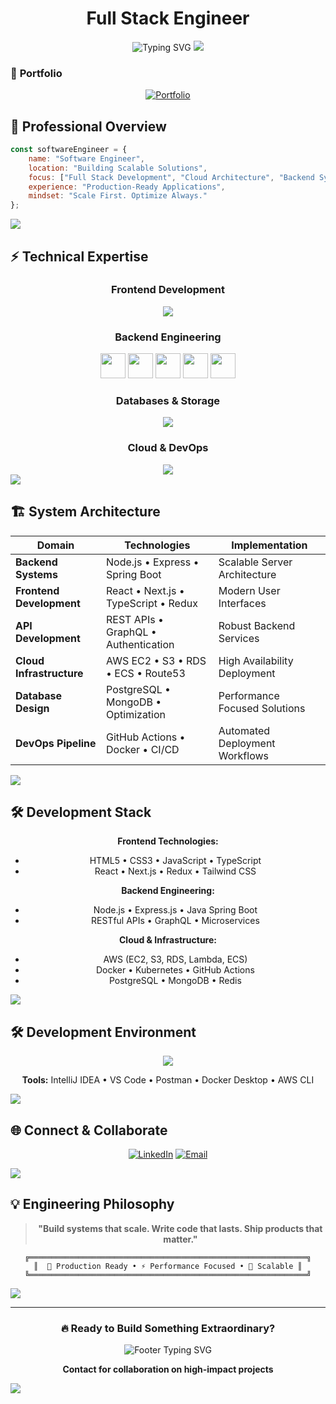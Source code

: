 <div align="center">

# Full Stack Engineer

<img src="https://readme-typing-svg.herokuapp.com?font=Fira+Code&weight=600&size=28&duration=4000&pause=1000&color=00D4FF&center=true&vCenter=true&multiline=true&width=600&height=100&lines=Building+Production+Systems;Full+Stack+Development;Cloud+Infrastructure+Expert" alt="Typing SVG" />

<img src="https://user-images.githubusercontent.com/73097560/115834477-dbab4500-a447-11eb-908a-139a6edaec5c.gif">

</div>


### 🧭 **Portfolio**

<div align="center">

[![Portfolio](https://img.shields.io/badge/Visit%20Portfolio-00D4FF?style=for-the-badge&logo=vercel&logoColor=white)](https://saadhtiwana-dev.vercel.app)

</div>



## 🧠 **Professional Overview**

```javascript
const softwareEngineer = {
    name: "Software Engineer",
    location: "Building Scalable Solutions",
    focus: ["Full Stack Development", "Cloud Architecture", "Backend Systems"],
    experience: "Production-Ready Applications",
    mindset: "Scale First. Optimize Always."
};
```

<img src="https://user-images.githubusercontent.com/73097560/115834477-dbab4500-a447-11eb-908a-139a6edaec5c.gif">

## ⚡ **Technical Expertise**

<div align="center">

### **Frontend Development**
<img src="https://skillicons.dev/icons?i=html,css,javascript,typescript,react,nextjs,redux,tailwind" />

### **Backend Engineering**
<p align="center">
  <img src="https://skillicons.dev/icons?i=nodejs" height="40" />
  <img src="https://skillicons.dev/icons?i=express" height="40" />
  <img src="https://skillicons.dev/icons?i=java" height="40" />
  <img src="https://skillicons.dev/icons?i=spring" height="40" />
  <img src="https://skillicons.dev/icons?i=graphql" height="40" />
</p>


### **Databases & Storage**
<img src="https://skillicons.dev/icons?i=mongodb,postgresql,mysql,redis" />

### **Cloud & DevOps**
<img src="https://skillicons.dev/icons?i=aws,docker,kubernetes,github,git,linux" />

</div>

<img src="https://user-images.githubusercontent.com/73097560/115834477-dbab4500-a447-11eb-908a-139a6edaec5c.gif">

## 🏗️ **System Architecture**

<div align="center">

| **Domain** | **Technologies** | **Implementation** |
|------------|------------------|-------------------|
| **Backend Systems** | Node.js • Express • Spring Boot | Scalable Server Architecture |
| **Frontend Development** | React • Next.js • TypeScript • Redux | Modern User Interfaces |
| **API Development** | REST APIs • GraphQL • Authentication | Robust Backend Services |
| **Cloud Infrastructure** | AWS EC2 • S3 • RDS • ECS • Route53 | High Availability Deployment |
| **Database Design** | PostgreSQL • MongoDB • Optimization | Performance Focused Solutions |
| **DevOps Pipeline** | GitHub Actions • Docker • CI/CD | Automated Deployment Workflows |

</div>

<img src="https://user-images.githubusercontent.com/73097560/115834477-dbab4500-a447-11eb-908a-139a6edaec5c.gif">

## 🛠️ **Development Stack**

<div align="center">

**Frontend Technologies:**
- HTML5 • CSS3 • JavaScript • TypeScript
- React • Next.js • Redux • Tailwind CSS

**Backend Engineering:**
- Node.js • Express.js • Java Spring Boot
- RESTful APIs • GraphQL • Microservices

**Cloud & Infrastructure:**
- AWS (EC2, S3, RDS, Lambda, ECS)
- Docker • Kubernetes • GitHub Actions
- PostgreSQL • MongoDB • Redis

</div>

<img src="https://user-images.githubusercontent.com/73097560/115834477-dbab4500-a447-11eb-908a-139a6edaec5c.gif">

## 🛠️ **Development Environment**

<div align="center">

<img src="https://skillicons.dev/icons?i=vscode,vim,postman,figma,notion" />

**Tools:** IntelliJ IDEA • VS Code • Postman • Docker Desktop • AWS CLI

</div>

<img src="https://user-images.githubusercontent.com/73097560/115834477-dbab4500-a447-11eb-908a-139a6edaec5c.gif">

## 🌐 **Connect & Collaborate**

<div align="center">

[![LinkedIn](https://img.shields.io/badge/LinkedIn-0077B5?style=for-the-badge&logo=linkedin&logoColor=white)]([https://linkedin.com/in/yourprofile](https://www.linkedin.com/in/malik-saad-hayat-276370277/))
[![Email](https://img.shields.io/badge/Email-D14836?style=for-the-badge&logo=gmail&logoColor=white)](mailto:saadhayat799@gmail.com)

</div>

<img src="https://user-images.githubusercontent.com/73097560/115834477-dbab4500-a447-11eb-908a-139a6edaec5c.gif">

## 💡 **Engineering Philosophy**

<div align="center">

> **"Build systems that scale. Write code that lasts. Ship products that matter."**

</div>

<div align="center">

```ascii
╔══════════════════════════════════════════════════════════════╗
║  🚀 Production Ready • ⚡ Performance Focused • 🔧 Scalable ║
╚══════════════════════════════════════════════════════════════╝
```

</div>

<img src="https://user-images.githubusercontent.com/73097560/115834477-dbab4500-a447-11eb-908a-139a6edaec5c.gif">

---

<div align="center">

### 🔥 **Ready to Build Something Extraordinary?**

<img src="https://readme-typing-svg.herokuapp.com?font=Fira+Code&weight=600&size=20&duration=3000&pause=1000&color=FF6B35&center=true&vCenter=true&width=500&lines=Let's+Create+Production+Systems;Scale+Ideas+Into+Reality;Build+The+Future+Together" alt="Footer Typing SVG" />

**Contact for collaboration on high-impact projects**

</div>

<img src="https://capsule-render.vercel.app/api?type=waving&color=gradient&customColorList=6,11,20&height=150&section=footer&animation=twinkling">
